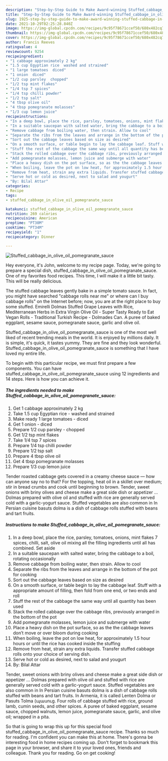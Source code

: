 ```yaml
---
description: "Step-by-Step Guide to Make Award-winning Stuffed_cabbage_in_olive_oil_pomegranate_sauce"
title: "Step-by-Step Guide to Make Award-winning Stuffed_cabbage_in_olive_oil_pomegranate_sauce"
slug: 1925-step-by-step-guide-to-make-award-winning-stuffed-cabbage-in-olive-oil-pomegranate-sauce
date: 2021-10-29T02:25:28.840Z
image: https://img-global.cpcdn.com/recipes/9c95f78671ccef50/680x482cq70/stuffed_cabbage_in_olive_oil_pomegranate_sauce-recipe-main-photo.jpg
thumbnail: https://img-global.cpcdn.com/recipes/9c95f78671ccef50/680x482cq70/stuffed_cabbage_in_olive_oil_pomegranate_sauce-recipe-main-photo.jpg
cover: https://img-global.cpcdn.com/recipes/9c95f78671ccef50/680x482cq70/stuffed_cabbage_in_olive_oil_pomegranate_sauce-recipe-main-photo.jpg
author: Francis Reeves
ratingvalue: 4
reviewcount: 9254
recipeingredient:
- "1 cabbage approximately 2 kg"
- "1.5 cup Egyptian rice  washed and strained"
- "1 large tomatoes  diced"
- "1 onion  diced"
- "1/2 cup parsley  chopped"
- "1/2 tsp mint flakes"
- "1/4 tsp 7 spices"
- "1/4 tsp chilli powder"
- "1/2 tsp salt"
- "4 tbsp olive oil"
- "4 tbsp pomegranate molasses"
- "1/3 cup lemon juice"
recipeinstructions:
- "In a deep bowl, place the rice, parsley, tomatoes, onions, mint flakes 7 spices, chilli, salt, olive oil mixing all the filling ingredients until all has combined. Set aside"
- "In a suitable saucepan with salted water, bring the cabbage to a boil, rotating occasionally"
- "Remove cabbage from boiling water, then strain. Allow to cool"
- "Separate the ribs from the leaves and arrange in the bottom of the pot for cooking"
- "Sort out the cabbage leaves based on size as desired"
- "On a smooth surface, or table begin to lay the cabbage leaf. Stuff with a appropriate amount of filling, then fold from one end, or two ends and roll"
- "Stuff the rest of the cabbage the same way until all quantity has been used"
- "Stack the rolled cabbage over the cabbage ribs, previously arranged in the bottom of the pot"
- "Add pomegranate molasses, lemon juice and submerge with water"
- "Place a heavy dish on the pot surface, so as the the cabbage leaves don’t move or over bloom during cooking"
- "When boiling, leave the pot on low heat, for approximately 1.5 hour hours or until the rice has cooked inside the stuffing"
- "Remove from heat, strain any extra liquids. Transfer stuffed cabbage rolls onto your choice of serving dish."
- "Serve hot or cold as desired, next to salad and yougurt"
- "By: Bilal Attar"
categories:
- Recipe
tags:
- stuffed_cabbage_in_olive_oil_pomegranate_sauce

katakunci: stuffed_cabbage_in_olive_oil_pomegranate_sauce 
nutrition: 269 calories
recipecuisine: American
preptime: "PT30M"
cooktime: "PT34M"
recipeyield: "1"
recipecategory: Dinner

---
```



![Stuffed_cabbage_in_olive_oil_pomegranate_sauce](https://img-global.cpcdn.com/recipes/9c95f78671ccef50/680x482cq70/stuffed_cabbage_in_olive_oil_pomegranate_sauce-recipe-main-photo.jpg)

Hey everyone, it's John, welcome to my recipe page. Today, we're going to prepare a special dish, stuffed_cabbage_in_olive_oil_pomegranate_sauce. One of my favorites food recipes. This time, I will make it a little bit tasty. This will be really delicious.

The stuffed cabbage leaves gently bake in a simple tomato sauce. In fact, you might have searched &#34;cabbage rolls near me&#34; or where can I buy cabbage rolls&#34; on the Internet before; now, you are at the right place to buy some stuffed. Emirelli Dolmas Stuffed Grape Leaves with Rice, Mediterranean Herbs in Extra Virgin Olive Oil - Super Tasty Ready to Eat Vegan Rolls - Traditional Turkish Recipe - Dolmades Can. A puree of baked eggplant, sesame sauce, pomegranate sauce, garlic and olive oil.

Stuffed_cabbage_in_olive_oil_pomegranate_sauce is one of the most well liked of recent trending meals in the world. It is enjoyed by millions daily. It is simple, it's quick, it tastes yummy. They are fine and they look wonderful. Stuffed_cabbage_in_olive_oil_pomegranate_sauce is something that I have loved my entire life.


To begin with this particular recipe, we must first prepare a few components. You can have stuffed_cabbage_in_olive_oil_pomegranate_sauce using 12 ingredients and 14 steps. Here is how you can achieve it.

<!--inarticleads1-->

##### The ingredients needed to make Stuffed_cabbage_in_olive_oil_pomegranate_sauce:

1. Get 1 cabbage approximately 2 kg
1. Take 1.5 cup Egyptian rice - washed and strained
1. Make ready 1 large tomatoes - diced
1. Get 1 onion - diced
1. Prepare 1/2 cup parsley - chopped
1. Get 1/2 tsp mint flakes
1. Take 1/4 tsp 7 spices
1. Prepare 1/4 tsp chilli powder
1. Prepare 1/2 tsp salt
1. Prepare 4 tbsp olive oil
1. Get 4 tbsp pomegranate molasses
1. Prepare 1/3 cup lemon juice


Tender roasted cabbage gets covered in a creamy cheese sauce — how can anyone say no to that? For the topping, heat oil in a skillet over medium; stir in bread crumbs and cook until beginning to brown. Tender, sweet onions with briny olives and cheese make a great side dish or appetizer … Dolmas prepared with olive oil and stuffed with rice are generally served cold with a garlic-yogurt sauce. Stuffed vegetables are also common in In Persian cuisine basuts dolma is a dish of cabbage rolls stuffed with beans and tart fruits. 

<!--inarticleads2-->

##### Instructions to make Stuffed_cabbage_in_olive_oil_pomegranate_sauce:

1. In a deep bowl, place the rice, parsley, tomatoes, onions, mint flakes 7 spices, chilli, salt, olive oil mixing all the filling ingredients until all has combined. Set aside
1. In a suitable saucepan with salted water, bring the cabbage to a boil, rotating occasionally
1. Remove cabbage from boiling water, then strain. Allow to cool
1. Separate the ribs from the leaves and arrange in the bottom of the pot for cooking
1. Sort out the cabbage leaves based on size as desired
1. On a smooth surface, or table begin to lay the cabbage leaf. Stuff with a appropriate amount of filling, then fold from one end, or two ends and roll
1. Stuff the rest of the cabbage the same way until all quantity has been used
1. Stack the rolled cabbage over the cabbage ribs, previously arranged in the bottom of the pot
1. Add pomegranate molasses, lemon juice and submerge with water
1. Place a heavy dish on the pot surface, so as the the cabbage leaves don’t move or over bloom during cooking
1. When boiling, leave the pot on low heat, for approximately 1.5 hour hours or until the rice has cooked inside the stuffing
1. Remove from heat, strain any extra liquids. Transfer stuffed cabbage rolls onto your choice of serving dish.
1. Serve hot or cold as desired, next to salad and yougurt
1. By: Bilal Attar


Tender, sweet onions with briny olives and cheese make a great side dish or appetizer … Dolmas prepared with olive oil and stuffed with rice are generally served cold with a garlic-yogurt sauce. Stuffed vegetables are also common in In Persian cuisine basuts dolma is a dish of cabbage rolls stuffed with beans and tart fruits. In Armenia, it is called Lenten Dolma or Pasuts Tolma (պասուց. Four rolls of cabbage stuffed with rice, ground lamb, cumin seeds, and other spices. A puree of baked eggplant, sesame sauce, chopped walnuts, lemon juice, pomegranate sauce, garlic, and olive oil; wrapped in a pita. 

So that is going to wrap this up for this special food stuffed_cabbage_in_olive_oil_pomegranate_sauce recipe. Thanks so much for reading. I'm confident you can make this at home. There's gonna be interesting food in home recipes coming up. Don't forget to bookmark this page in your browser, and share it to your loved ones, friends and colleague. Thank you for reading. Go on get cooking!
